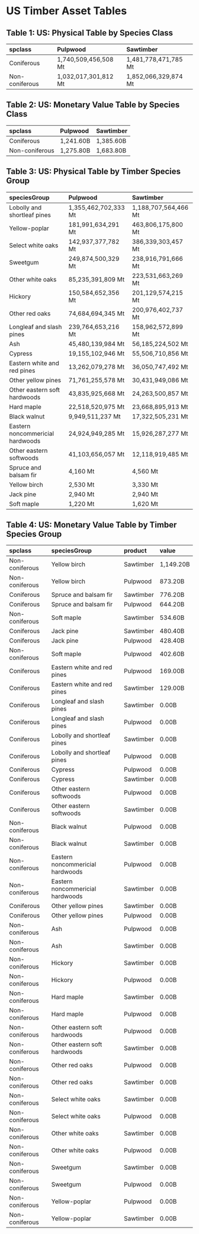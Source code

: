 # US Timber Asset Tables

## Table 1: US: Physical Table by Species Class

| spclass        | Pulpwood             | Sawtimber            |
|:---------------|:---------------------|:---------------------|
| Coniferous     | 1,740,509,456,508 Mt | 1,481,778,471,785 Mt |
| Non-coniferous | 1,032,017,301,812 Mt | 1,852,066,329,874 Mt |

## Table 2: US: Monetary Value Table by Species Class

| spclass        | Pulpwood   | Sawtimber   |
|:---------------|:-----------|:------------|
| Coniferous     | 1,241.60B  | 1,385.60B   |
| Non-coniferous | 1,275.80B  | 1,683.80B   |

## Table 3: US: Physical Table by Timber Species Group

| speciesGroup                     | Pulpwood             | Sawtimber            |
|:---------------------------------|:---------------------|:---------------------|
| Lobolly and shortleaf pines      | 1,355,462,702,333 Mt | 1,188,707,564,466 Mt |
| Yellow-poplar                    | 181,991,634,291 Mt   | 463,806,175,800 Mt   |
| Select white oaks                | 142,937,377,782 Mt   | 386,339,303,457 Mt   |
| Sweetgum                         | 249,874,500,329 Mt   | 238,916,791,666 Mt   |
| Other white oaks                 | 85,235,391,809 Mt    | 223,531,663,269 Mt   |
| Hickory                          | 150,584,652,356 Mt   | 201,129,574,215 Mt   |
| Other red oaks                   | 74,684,694,345 Mt    | 200,976,402,737 Mt   |
| Longleaf and slash pines         | 239,764,653,216 Mt   | 158,962,572,899 Mt   |
| Ash                              | 45,480,139,984 Mt    | 56,185,224,502 Mt    |
| Cypress                          | 19,155,102,946 Mt    | 55,506,710,856 Mt    |
| Eastern white and red pines      | 13,262,079,278 Mt    | 36,050,747,492 Mt    |
| Other yellow pines               | 71,761,255,578 Mt    | 30,431,949,086 Mt    |
| Other eastern soft hardwoods     | 43,835,925,668 Mt    | 24,263,500,857 Mt    |
| Hard maple                       | 22,518,520,975 Mt    | 23,668,895,913 Mt    |
| Black walnut                     | 9,949,511,237 Mt     | 17,322,505,231 Mt    |
| Eastern noncommericial hardwoods | 24,924,949,285 Mt    | 15,926,287,277 Mt    |
| Other eastern softwoods          | 41,103,656,057 Mt    | 12,118,919,485 Mt    |
| Spruce and balsam fir            | 4,160 Mt             | 4,560 Mt             |
| Yellow birch                     | 2,530 Mt             | 3,330 Mt             |
| Jack pine                        | 2,940 Mt             | 2,940 Mt             |
| Soft maple                       | 1,220 Mt             | 1,620 Mt             |

## Table 4: US: Monetary Value Table by Timber Species Group

| spclass        | speciesGroup                     | product   | value     |
|:---------------|:---------------------------------|:----------|:----------|
| Non-coniferous | Yellow birch                     | Sawtimber | 1,149.20B |
| Non-coniferous | Yellow birch                     | Pulpwood  | 873.20B   |
| Coniferous     | Spruce and balsam fir            | Sawtimber | 776.20B   |
| Coniferous     | Spruce and balsam fir            | Pulpwood  | 644.20B   |
| Non-coniferous | Soft maple                       | Sawtimber | 534.60B   |
| Coniferous     | Jack pine                        | Sawtimber | 480.40B   |
| Coniferous     | Jack pine                        | Pulpwood  | 428.40B   |
| Non-coniferous | Soft maple                       | Pulpwood  | 402.60B   |
| Coniferous     | Eastern white and red pines      | Pulpwood  | 169.00B   |
| Coniferous     | Eastern white and red pines      | Sawtimber | 129.00B   |
| Coniferous     | Longleaf and slash pines         | Sawtimber | 0.00B     |
| Coniferous     | Longleaf and slash pines         | Pulpwood  | 0.00B     |
| Coniferous     | Lobolly and shortleaf pines      | Sawtimber | 0.00B     |
| Coniferous     | Lobolly and shortleaf pines      | Pulpwood  | 0.00B     |
| Coniferous     | Cypress                          | Pulpwood  | 0.00B     |
| Coniferous     | Cypress                          | Sawtimber | 0.00B     |
| Coniferous     | Other eastern softwoods          | Pulpwood  | 0.00B     |
| Coniferous     | Other eastern softwoods          | Sawtimber | 0.00B     |
| Non-coniferous | Black walnut                     | Pulpwood  | 0.00B     |
| Non-coniferous | Black walnut                     | Sawtimber | 0.00B     |
| Non-coniferous | Eastern noncommericial hardwoods | Pulpwood  | 0.00B     |
| Non-coniferous | Eastern noncommericial hardwoods | Sawtimber | 0.00B     |
| Coniferous     | Other yellow pines               | Sawtimber | 0.00B     |
| Coniferous     | Other yellow pines               | Pulpwood  | 0.00B     |
| Non-coniferous | Ash                              | Pulpwood  | 0.00B     |
| Non-coniferous | Ash                              | Sawtimber | 0.00B     |
| Non-coniferous | Hickory                          | Sawtimber | 0.00B     |
| Non-coniferous | Hickory                          | Pulpwood  | 0.00B     |
| Non-coniferous | Hard maple                       | Sawtimber | 0.00B     |
| Non-coniferous | Hard maple                       | Pulpwood  | 0.00B     |
| Non-coniferous | Other eastern soft hardwoods     | Pulpwood  | 0.00B     |
| Non-coniferous | Other eastern soft hardwoods     | Sawtimber | 0.00B     |
| Non-coniferous | Other red oaks                   | Pulpwood  | 0.00B     |
| Non-coniferous | Other red oaks                   | Sawtimber | 0.00B     |
| Non-coniferous | Select white oaks                | Sawtimber | 0.00B     |
| Non-coniferous | Select white oaks                | Pulpwood  | 0.00B     |
| Non-coniferous | Other white oaks                 | Sawtimber | 0.00B     |
| Non-coniferous | Other white oaks                 | Pulpwood  | 0.00B     |
| Non-coniferous | Sweetgum                         | Sawtimber | 0.00B     |
| Non-coniferous | Sweetgum                         | Pulpwood  | 0.00B     |
| Non-coniferous | Yellow-poplar                    | Pulpwood  | 0.00B     |
| Non-coniferous | Yellow-poplar                    | Sawtimber | 0.00B     |


